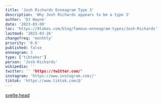 ```yaml
---
title: 'Josh Richards Enneagram Type 3'
description: 'Why Josh Richards appears to be a type 3'
author: 'DJ Wayne'
date: '2023-03-09'
loc: 'https://9takes.com/blog/famous-enneagram-types/Josh-Richards'
lastmod: '2023-03-26'
changefreq: 'monthly'
priority: '0.6'
published: false
enneagram: 3
type: ['tiktoker']
person: 'Josh-Richards'
wikipedia: ''
twitter: '' 'https://twitter.com/'
instagram: 'https://www.instagram.com//'
tiktok: 'https://www.tiktok.com/@'
---
```


<svelte:head>

<!-- <meta property="og:image" content="https://9takes.com/types/3s/Josh-Richards.webp" /> -->
  <link rel="canonical" href="https://9takes.com/blog/famous-enneagram-types/Josh-Richards">
</svelte:head>
<!-- <script>
	import  PopCard  from "$lib/components/atoms/PopCard.svelte";
</script>
<div
	style="display: flex;
    justify-content: center;
    margin: 1rem 0;
	"
>
	<PopCard
		image={`/types/7s/${'Josh-Richards'}.webp`}
		showIcon={false}
		enneagramType=""
		displayText="Josh Richards"
		subtext=""
	/>
</div> -->

<p class="firstLetter"></p>

<div>
<script type="application/ld+json">

</script>
</div>

<style lang="scss">

</style>
